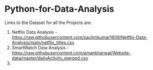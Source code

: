 # Python-for-Data-Analysis

Links to the Dataset for all the Projects are:
1) Netflix Data Analysis  -  https://raw.githubusercontent.com/sachinkumar1609/Netflix-Data-Analysis/main/netflix_titles.csv
2) SmartWatch Data Analysis  - https://raw.githubusercontent.com/amankharwal/Website-data/master/dailyActivity_merged.csv
3) 
